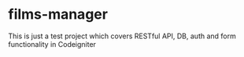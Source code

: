 # films-manager
This is just a test project which covers RESTful API, DB, auth and form functionality in Codeigniter
